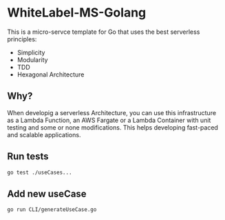 # WhiteLabel-MS-Golang

This is a micro-servce template for Go that uses the best serverless principles:

- Simplicity
- Modularity
- TDD
- Hexagonal Architecture

## Why?

When developig a serverless Architecture, you can use this infrastructure as a Lambda Function, an AWS Fargate or a Lambda Container with unit testing and some or none modifications. This helps developing fast-paced and scalable applications.

## Run tests

```bash
go test ./useCases...
```

## Add new useCase

```bash
go run CLI/generateUseCase.go
```
